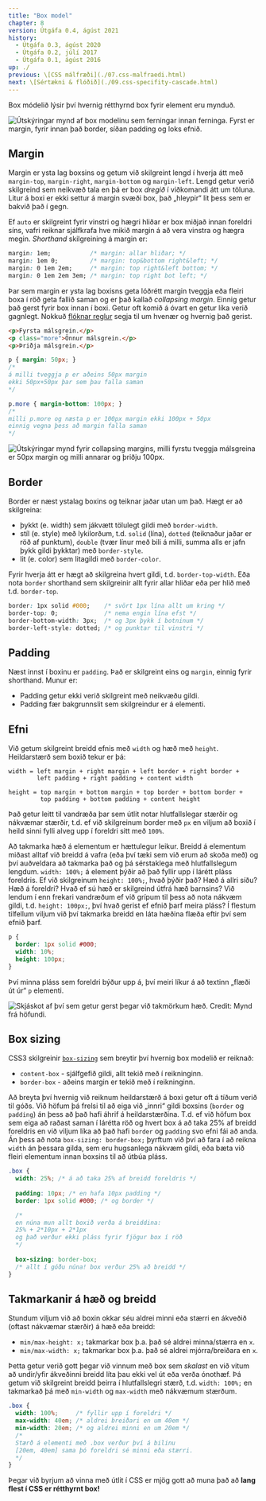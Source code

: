 ```yaml
---
title: "Box model"
chapter: 8
version: Útgáfa 0.4, ágúst 2021
history:
  - Útgáfa 0.3, ágúst 2020
  - Útgáfa 0.2, júlí 2017
  - Útgáfa 0.1, ágúst 2016
up: ./
previous: \[CSS málfræði](./07.css-malfraedi.html)
next: \[Sértækni & flóðið](./09.css-specifity-cascade.html)
---
```


Box módelið lýsir því hvernig rétthyrnd box fyrir element eru mynduð.

![Útskýringar mynd af box modelinu sem ferningar innan ferninga. Fyrst er margin, fyrir innan það border, síðan padding og loks efnið.](img/boxmodel.png "Útskýringar mynd af box modelinu. Credit: Mynd frá Wikimedia: https://commons.wikimedia.org/wiki/File:Boxmodell-detail.png")

## Margin

Margin er ysta lag boxsins og getum við skilgreint lengd í hverja átt með `margin-top`, `margin-right`, `margin-bottom` og `margin-left`. Lengd getur verið skilgreind sem neikvæð tala en þá er box _dregið_ í viðkomandi átt um töluna. Litur á boxi er ekki settur á margin svæði box, það „hleypir“ lit þess sem er bakvið það í gegn.

Ef `auto` er skilgreint fyrir vinstri og hægri hliðar er box miðjað innan foreldri síns, vafri reiknar sjálfkrafa hve mikið margin á að vera vinstra og hægra megin. _Shorthand_ skilgreining á margin er:

```css
margin: 1em;           /* margin: allar hliðar; */
margin: 1em 0;         /* margin: top&bottom right&left; */
margin: 0 1em 2em;     /* margin: top right&left bottom; */
margin: 0 1em 2em 3em; /* margin: top right bot left; */
```

Þar sem margin er ysta lag boxisns geta lóðrétt margin tveggja eða fleiri boxa í röð geta fallið saman og er það kallað _collapsing margin_. Einnig getur það gerst fyrir box innan í boxi. Getur oft komið á óvart en getur líka verið gagnlegt. Nokkuð [flóknar reglur](http://www.w3.org/TR/CSS2/box.html#collapsing-margins) segja til um hvenær og hvernig það gerist.

```html
<p>Fyrsta málsgrein.</p>
<p class="more">Önnur málsgrein.</p>
<p>Þriðja málsgrein.</p>
```

```css
p { margin: 50px; }
/*
á milli tveggja p er aðeins 50px margin
ekki 50px+50px þar sem þau falla saman
*/

p.more { margin-bottom: 100px; }
/*
milli p.more og næsta p er 100px margin ekki 100px + 50px
einnig vegna þess að margin falla saman
*/
```

![Útskýringar mynd fyrir collapsing margins, milli fyrstu tveggja málsgreina er 50px margin og milli annarar og þriðju 100px.](img/collapsing-margin.png "Skjáskot af birtingu dæmis fyrir ofan. Credit: Mynd frá höfundi.")

## Border

Border er næst ystalag boxins og teiknar jaðar utan um það. Hægt er að skilgreina:

* þykkt (e. width) sem jákvætt tölulegt gildi með `border-width`.
* stíl (e. style) með lykilorðum, t.d. `solid` (lína), `dotted` (teiknaður jaðar er röð af punktum), `double` (tvær línur með bili á milli, summa alls er jafn þykk gildi þykktar) með `border-style`.
* lit (e. color) sem litagildi með `border-color`.

Fyrir hverja átt er hægt að skilgreina hvert gildi, t.d. `border-top-width`. Eða nota `border` shorthand sem skilgreinir allt fyrir allar hliðar eða per hlið með t.d. `border-top`.

```css
border: 1px solid #000;    /* svört 1px lína allt um kring */
border-top: 0;             /* nema engin lína efst */
border-bottom-width: 3px;  /* og 3px þykk í botninum */
border-left-style: dotted; /* og punktar til vinstri */
```

## Padding

Næst innst í boxinu er `padding`. Það er skilgreint eins og `margin`, einnig fyrir shorthand. Munur er:

* Padding getur ekki verið skilgreint með neikvæðu gildi.
* Padding fær bakgrunnslit sem skilgreindur er á elementi.

## Efni

Við getum skilgreint breidd efnis með `width` og hæð með `height`. Heildarstærð sem boxið tekur er þá:

```text
width = left margin + right margin + left border + right border +
        left padding + right padding + content width

height = top margin + bottom margin + top border + bottom border +
         top padding + bottom padding + content height
```

Það getur leitt til vandræða þar sem útlit notar hlutfallslegar stærðir og nákvæmar stærðir, t.d. ef við skilgreinum border með `px` en viljum að boxið í heild sinni fylli alveg upp í foreldri sitt með `100%`.

Að takmarka hæð á elementum er hættulegur leikur. Breidd á elementum miðast alltaf við breidd á vafra (eða því tæki sem við erum að skoða með) og því auðveldara að takmarka það og þá sérstaklega með hlutfallslegum lengdum. `width: 100%;` á element þýðir að það fyllir upp í lárétt pláss foreldris. Ef við skilgreinum `height: 100%;`, hvað þýðir það? Hæð á allri síðu? Hæð á foreldri? Hvað ef sú hæð er skilgreind útfrá hæð barnsins? Við lendum í enn frekari vandræðum ef við grípum til þess að nota nákvæm gildi, t.d. `height: 100px;`, því hvað gerist ef efnið þarf meira pláss? Í flestum tilfellum viljum við því takmarka breidd en láta hæðina flæða eftir því sem efnið þarf.

```css
p {
  border: 1px solid #000;
  width: 10%;
  height: 100px;
}
```

Því minna pláss sem foreldri býður upp á, því meiri líkur á að textinn „flæði út úr“ `p` elementi.

![](img/height.png "Skjáskot af því sem getur gerst þegar við takmörkum hæð. Credit: Mynd frá höfundi.")

## Box sizing

CSS3 skilgreinir [`box-sizing`](https://developer.mozilla.org/en-US/docs/Web/CSS/box-sizing) sem breytir því hvernig box modelið er reiknað:

* `content-box` - sjálfgefið gildi, allt tekið með í reikninginn.
* `border-box` - aðeins margin er tekið með í reikninginn.

Að breyta því hvernig við reiknum heildarstærð á boxi getur oft á tíðum verið til góðs. Við höfum þá frelsi til að eiga við „innri“ gildi boxsins (`border` og `padding`) án þess að það hafi áhrif á heildarstærðina. T.d. ef við höfum box sem eiga að raðast saman í lárétta röð og hvert box á að taka 25% af breidd foreldris en við viljum líka að það hafi `border` og `padding` svo efni fái að anda. Án þess að nota `box-sizing: border-box;` þyrftum við því að fara í að reikna `width` án þessara gilda, sem eru hugsanlega nákvæm gildi, eða bæta við fleiri elementum innan boxsins til að útbúa pláss.

```css
.box {
  width: 25%; /* á að taka 25% af breidd foreldris */
  
  padding: 10px; /* en hafa 10px padding */
  border: 1px solid #000; /* og border */

  /*
  en núna mun allt boxið verða á breiddina:
  25% + 2*10px + 2*1px
  og það verður ekki pláss fyrir fjögur box í röð
  */
  
  box-sizing: border-box;
  /* allt í góðu núna! box verður 25% að breidd */
}
```

## Takmarkanir á hæð og breidd

Stundum viljum við að boxin okkar séu aldrei minni eða stærri en ákveðið (oftast nákvæmar stærðir) á hæð eða breidd:

* `min/max-height: x;` takmarkar box þ.a. það sé aldrei minna/stærra en `x`.
* `min/max-width: x;` takmarkar box þ.a. það sé aldrei mjórra/breiðara en `x`.

Þetta getur verið gott þegar við vinnum með box sem _skalast_ en við vitum að undir/yfir ákveðinni breidd líta þau ekki vel út eða verða ónothæf. Þá getum við skilgreint breidd þeirra í hlutfallslegri stærð, t.d. `width: 100%;` en takmarkað þá með `min-width` og `max-width` með nákvæmum stærðum.

```css
.box {
  width: 100%;     /* fyllir upp í foreldri */
  max-width: 40em; /* aldrei breiðari en um 40em */
  min-width: 20em; /* og aldrei minni en um 20em */
  /*
  Stærð á elementi með .box verður því á bilinu
  [20em, 40em] sama þó foreldri sé minni eða stærri.
  */
}
```

Þegar við byrjum að vinna með útlit í CSS er mjög gott að muna það að **lang flest í CSS er rétthyrnt box!**
